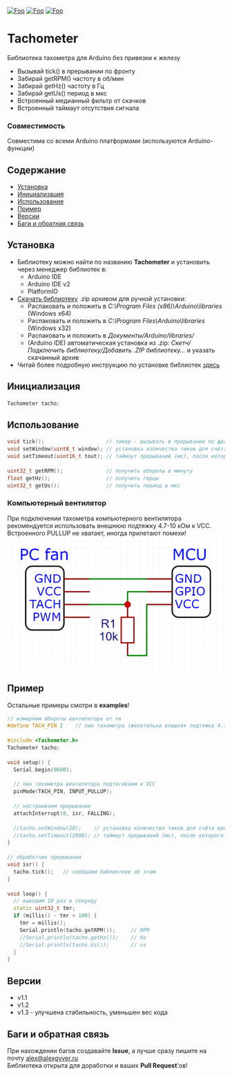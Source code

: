 [![Foo](https://img.shields.io/badge/Version-1.2-brightgreen.svg?style=flat-square)](#versions)
[![Foo](https://img.shields.io/badge/Website-AlexGyver.ru-blue.svg?style=flat-square)](https://alexgyver.ru/)
[![Foo](https://img.shields.io/badge/%E2%82%BD$%E2%82%AC%20%D0%9D%D0%B0%20%D0%BF%D0%B8%D0%B2%D0%BE-%D1%81%20%D1%80%D1%8B%D0%B1%D0%BA%D0%BE%D0%B9-orange.svg?style=flat-square)](https://alexgyver.ru/support_alex/)

# Tachometer
Библиотека тахометра для Arduino без привязки к железу
- Вызывай tick() в прерывании по фронту
- Забирай getRPM() частоту в об/мин
- Забирай getHz() частоту в Гц
- Забирай getUs() период в мкс
- Встроенный медианный фильтр от скачков
- Встроенный таймаут отсутствия сигнала

### Совместимость
Совместима со всеми Arduino платформами (используются Arduino-функции)

## Содержание
- [Установка](#install)
- [Инициализация](#init)
- [Использование](#usage)
- [Пример](#example)
- [Версии](#versions)
- [Баги и обратная связь](#feedback)

<a id="install"></a>
## Установка
- Библиотеку можно найти по названию **Tachometer** и установить через менеджер библиотек в:
    - Arduino IDE
    - Arduino IDE v2
    - PlatformIO
- [Скачать библиотеку](https://github.com/GyverLibs/Tachometer/archive/refs/heads/main.zip) .zip архивом для ручной установки:
    - Распаковать и положить в *C:\Program Files (x86)\Arduino\libraries* (Windows x64)
    - Распаковать и положить в *C:\Program Files\Arduino\libraries* (Windows x32)
    - Распаковать и положить в *Документы/Arduino/libraries/*
    - (Arduino IDE) автоматическая установка из .zip: *Скетч/Подключить библиотеку/Добавить .ZIP библиотеку…* и указать скачанный архив
- Читай более подробную инструкцию по установке библиотек [здесь](https://alexgyver.ru/arduino-first/#%D0%A3%D1%81%D1%82%D0%B0%D0%BD%D0%BE%D0%B2%D0%BA%D0%B0_%D0%B1%D0%B8%D0%B1%D0%BB%D0%B8%D0%BE%D1%82%D0%B5%D0%BA)

<a id="init"></a>
## Инициализация
```cpp
Tachometer tacho;
```

<a id="usage"></a>
## Использование
```cpp
void tick();                    // тикер - вызывать в прерывании по фронту
void setWindow(uint8_t window); // установка количества тиков для счёта времени (по умолч 10)
void setTimeout(uint16_t tout); // таймаут прерываний (мс), после которого считается, что вращение прекратилось (по умолч 1000)

uint32_t getRPM();              // получить обороты в минуту
float getHz();                  // получить герцы
uint32_t getUs();               // получить период в мкс
```

### Компьютерный вентилятор
При подключении тахометра компьютерного вентилятора рекомендуется использовать внешнюю подтяжку 4.7-10 кОм к VCC. Встроенного PULLUP не хватает, иногда прилетают помехи!  
![](/docs/fan.png)

<a id="example"></a>
## Пример
Остальные примеры смотри в **examples**!
```cpp
// измеряем обороты вентилятора от пк
#define TACH_PIN 2    // пин тахометра (желательна внешняя подтяжка 4.7к к VCC)

#include <Tachometer.h>
Tachometer tacho;

void setup() {
  Serial.begin(9600);

  // пин тахометра вентилятора подтягиваем к VCC
  pinMode(TACH_PIN, INPUT_PULLUP);

  // настраиваем прерывание
  attachInterrupt(0, isr, FALLING);

  //tacho.setWindow(20);    // установка количества тиков для счёта времени (по умолч 10)
  //tacho.setTimeout(2000); // таймаут прерываний (мс), после которого считается что вращение прекратилось
}

// обработчик прерывания
void isr() {
  tacho.tick();   // сообщаем библиотеке об этом
}

void loop() {
  // выводим 10 раз в секунду
  static uint32_t tmr;
  if (millis() - tmr > 100) {
    tmr = millis();
    Serial.println(tacho.getRPM());     // RPM
    //Serial.println(tacho.getHz());    // Hz
    //Serial.println(tacho.Us());       // us
  }
}
```

<a id="versions"></a>
## Версии
- v1.1
- v1.2
- v1.3 - улучшена стабильность, уменьшен вес кода

<a id="feedback"></a>
## Баги и обратная связь
При нахождении багов создавайте **Issue**, а лучше сразу пишите на почту [alex@alexgyver.ru](mailto:alex@alexgyver.ru)  
Библиотека открыта для доработки и ваших **Pull Request**'ов!
